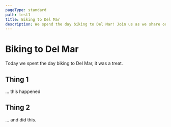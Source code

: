 ```yaml
---
pageType: standard
path: test1
title: Biking to Del Mar
description: We spend the day biking to Del Mar! Join us as we share our progress.
---
```

# Biking to Del Mar

Today we spent the day biking to Del Mar, it was a treat.

## Thing 1

... this happened

## Thing 2

... and did this.
